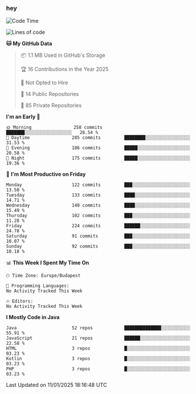 ### hey

<!--START_SECTION:waka-->
![Code Time](http://img.shields.io/badge/Code%20Time-1%2C037%20hrs%2010%20mins-blue)

![Lines of code](https://img.shields.io/badge/From%20Hello%20World%20I%27ve%20Written-1.7%20million%20lines%20of%20code-blue)

**🐱 My GitHub Data** 

> 📦 1.1 MB Used in GitHub's Storage 
 > 
> 🏆 16 Contributions in the Year 2025
 > 
> 🚫 Not Opted to Hire
 > 
> 📜 14 Public Repositories 
 > 
> 🔑 85 Private Repositories 
 > 
**I'm an Early 🐤** 

```text
🌞 Morning                258 commits         ███████░░░░░░░░░░░░░░░░░░   28.54 % 
🌆 Daytime                285 commits         ████████░░░░░░░░░░░░░░░░░   31.53 % 
🌃 Evening                186 commits         █████░░░░░░░░░░░░░░░░░░░░   20.58 % 
🌙 Night                  175 commits         █████░░░░░░░░░░░░░░░░░░░░   19.36 % 
```
📅 **I'm Most Productive on Friday** 

```text
Monday                   122 commits         ███░░░░░░░░░░░░░░░░░░░░░░   13.50 % 
Tuesday                  133 commits         ████░░░░░░░░░░░░░░░░░░░░░   14.71 % 
Wednesday                140 commits         ████░░░░░░░░░░░░░░░░░░░░░   15.49 % 
Thursday                 102 commits         ███░░░░░░░░░░░░░░░░░░░░░░   11.28 % 
Friday                   224 commits         ██████░░░░░░░░░░░░░░░░░░░   24.78 % 
Saturday                 91 commits          ███░░░░░░░░░░░░░░░░░░░░░░   10.07 % 
Sunday                   92 commits          ███░░░░░░░░░░░░░░░░░░░░░░   10.18 % 
```


📊 **This Week I Spent My Time On** 

```text
🕑︎ Time Zone: Europe/Budapest

💬 Programming Languages: 
No Activity Tracked This Week

🔥 Editors: 
No Activity Tracked This Week
```

**I Mostly Code in Java** 

```text
Java                     52 repos            ██████████████░░░░░░░░░░░   55.91 % 
JavaScript               21 repos            ██████░░░░░░░░░░░░░░░░░░░   22.58 % 
HTML                     3 repos             █░░░░░░░░░░░░░░░░░░░░░░░░   03.23 % 
Kotlin                   3 repos             █░░░░░░░░░░░░░░░░░░░░░░░░   03.23 % 
PHP                      3 repos             █░░░░░░░░░░░░░░░░░░░░░░░░   03.23 % 
```




 Last Updated on 11/01/2025 18:16:48 UTC
<!--END_SECTION:waka-->
